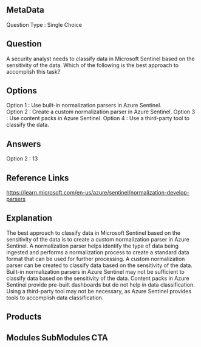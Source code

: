 ## MetaData
Question Type : Single Choice

## Question
A security analyst needs to classify data in Microsoft Sentinel based on the sensitivity of the data. Which of the following is the best approach to accomplish this task? 

## Options
Option 1 : Use built-in normalization parsers in Azure Sentinel.  
Option 2 : Create a custom normalization parser in Azure Sentinel. 
Option 3 : Use content packs in Azure Sentinel.
Option 4 : Use a third-party tool to classify the data. 

## Answers
Option 2 : 13

## Reference Links
https://learn.microsoft.com/en-us/azure/sentinel/normalization-develop-parsers

## Explanation
The best approach to classify data in Microsoft Sentinel based on the sensitivity of the data is to create a custom normalization parser in Azure Sentinel. A normalization parser helps identify the type of data being ingested and performs a normalization process to create a standard data format that can be used for further processing. A custom normalization parser can be created to classify data based on the sensitivity of the data. Built-in normalization parsers in Azure Sentinel may not be sufficient to classify data based on the sensitivity of the data. Content packs in Azure Sentinel provide pre-built dashboards but do not help in data classification. Using a third-party tool may not be necessary, as Azure Sentinel provides tools to accomplish data classification. 

## Products 


## Modules SubModules CTA 